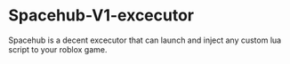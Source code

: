 # Spacehub-V1-excecutor
Spacehub is a decent excecutor that can launch  and inject any custom  lua script to your roblox game.
